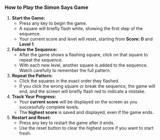   <h3>How to Play the Simon Says Game</h3>
  <ol>
    <li><strong>Start the Game:</strong>
      <ul>
        <li>Press any key to begin the game.</li>
        <li>A square will briefly flash white, showing the first step of the sequence.</li>
        <li>Your current score and level will reset, starting from <strong>Score: 0</strong> and <strong>Level 1</strong>.</li>
      </ul>
    </li>
    <li><strong>Follow the Sequence:</strong>
      <ul>
        <li>After the game shows a flashing square, click on that square to repeat the sequence.</li>
        <li>With each new level, another square is added to the sequence. Watch carefully to remember the full pattern.</li>
      </ul>
    </li>
    <li><strong>Repeat the Pattern:</strong>
      <ul>
        <li>Click the squares in the exact order they flashed.</li>
        <li>If you click the wrong square or break the sequence, the game will end, and the screen will briefly flash red to indicate a mistake.</li>
      </ul>
    </li>
    <li><strong>Track Your Progress:</strong>
      <ul>
        <li>Your <strong>current score</strong> will be displayed on the screen as you successfully complete levels.</li>
        <li>The <strong>highest score</strong> is saved and displayed, even if the game ends.</li>
      </ul>
    </li>
    <li><strong>Restart and Reset:</strong>
      <ul>
        <li>Press any key to restart the game after it ends.</li>
        <li>Use the reset button to clear the highest score if you want to start fresh.</li>
      </ul>
    </li>
  </ol>
